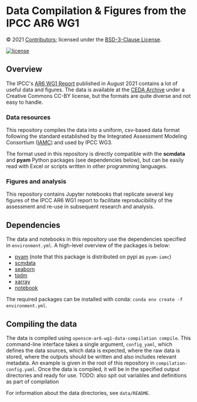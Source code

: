 # Data Compilation & Figures from the IPCC AR6 WG1

© 2021 [Contributors](CONTRIBUTORS.md); licensed under the [BSD-3-Clause License](LICENSE).

[![license](https://img.shields.io/github/license/openscm/AR6-WG1-Data-Compilation)](https://github.com/openscm/AR6-WG1-Data-Compilation/blob/main/LICENSE)

## Overview

The IPCC's [AR6 WG1 Report](https://www.ipcc.ch/report/ar6/wg1/)
published in August 2021 contains a lot of useful data and figures.
The data is available at the [CEDA Archive](https://data.ceda.ac.uk/badc/ar6_wg1/data/)
under a Creative Commons CC-BY license, but the formats are quite diverse
and not easy to handle.

### Data resources

This repository compiles the data into a uniform, csv-based data format
following the standard established by the Integrated Assessment Modeling Consortium
([IAMC](https://www.iamconsortium.org)) and used by IPCC WG3.

The format used in this repository is directly compatible with
the **scmdata** and **pyam** Python packages (see dependencies below),
but can be easily read with Excel or scripts written in other programming languages.

### Figures and analysis

This repository contains Jupyter notebooks that replicate several key figures
of the IPCC AR6 WG1 report to facilitate reproducibility of the assessment
and re-use in subsequent research and analysis.

## Dependencies

The data and notebooks in this repository use the dependencies specified in `environment.yml`.
A high-level overview of the packages is below:
 - [pyam](https://pyam-iamc.readthedocs.io)
   (note that this package is distributed on pypi as `pyam-iamc`)
 - [scmdata](https://scmdata.readthedocs.io)
 - [seaborn](https://seaborn.pydata.org)
 - [tqdm](https://tqdm.github.io)
 - [xarray](https://xarray.pydata.org/en/stable)
 - [notebook](https://jupyter-notebook.readthedocs.io/en/latest/?badge=latest)

The required packages can be installed with conda: `conda env create -f environment.yml`.

## Compiling the data

The data is compiled using `openscm-ar6-wg1-data-compilation compile`.
This command-line interface takes a single argument, `config_yaml`, which defines the data sources, which data is expected, where the raw data is stored, where the outputs should be written and also includes relevant metadata.
An example is given in the root of this repository in `compilation-config.yaml`.
Once the data is compiled, it will be in the specified output directories and ready for use.
TODO: also spit out variables and definitions as part of compilation

For information about the data directories, see `data/README`.
